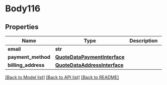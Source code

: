 # Body116

## Properties
Name | Type | Description | Notes
------------ | ------------- | ------------- | -------------
**email** | **str** |  | 
**payment_method** | [**QuoteDataPaymentInterface**](QuoteDataPaymentInterface.md) |  | 
**billing_address** | [**QuoteDataAddressInterface**](QuoteDataAddressInterface.md) |  | [optional] 

[[Back to Model list]](../README.md#documentation-for-models) [[Back to API list]](../README.md#documentation-for-api-endpoints) [[Back to README]](../README.md)


